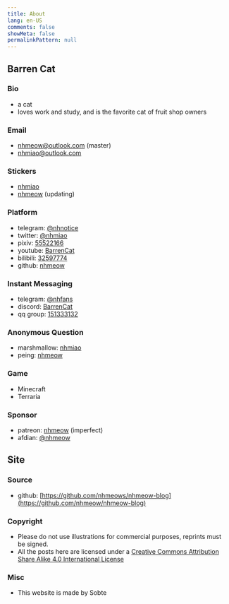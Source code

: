 ```yaml
---
title: About
lang: en-US
comments: false
showMeta: false
permalinkPattern: null
---
```


## Barren Cat

### Bio
- a cat
- loves work and study, and is the favorite cat of fruit shop owners

### Email
- [nhmeow@outlook.com](mailto:nhmeow@outlook.com) (master)
- [nhmiao@outlook.com](mailto:nhmiao@outlook.com)

### Stickers
- [nhmiao](https://t.me/addstickers/nhmiao) 
- [nhmeow](https://t.me/addstickers/nhmeow) (updating)

### Platform
- telegram: [@nhnotice](https://t.me/nhnotice) 
- twitter: [@nhmiao](https://twitter.com/nhmiao) 
- pixiv: [55522166](https://pixiv.net/users/55522166) 
- youtube: [BarrenCat](https://www.youtube.com/channel/UCKvT-Fza3hnXM3m47lCCjPw) 
- bilibili: [32597774](https://space.bilibili.com/32597774) 
- github: [nhmeow](https://github.com/nhmeow)

### Instant Messaging
- telegram: [@nhfans](https://t.me/nhfans)
- discord: [BarrenCat](https://discord.gg/Yy82NY3)
- qq group: [151333132](https://jq.qq.com/?_wv=1027&k=Kktvwx3Y)

### Anonymous Question
- marshmallow: [nhmiao](https://marshmallow-qa.com/nhmiao)
- peing: [nhmeow](https://peing.net/en/nhmeow)

### Game
- Minecraft
- Terraria

### Sponsor
- patreon: [nhmeow](https://www.patreon.com/nhmeow) (imperfect)
- afdian: [@nhmeow](https://afdian.net/@nhmeow)

## Site

### Source

- github: [https://github.com/nhmeows/nhmeow-blog](https://github.com/nhmeow/nhmeow-blog)

### Copyright

- Please do not use illustrations for commercial purposes, reprints must be signed.
- All the posts here are licensed under a [Creative Commons Attribution Share Alike 4.0 International License](https://creativecommons.org/licenses/by-sa/4.0/)

### Misc
- This website is made by Sobte
